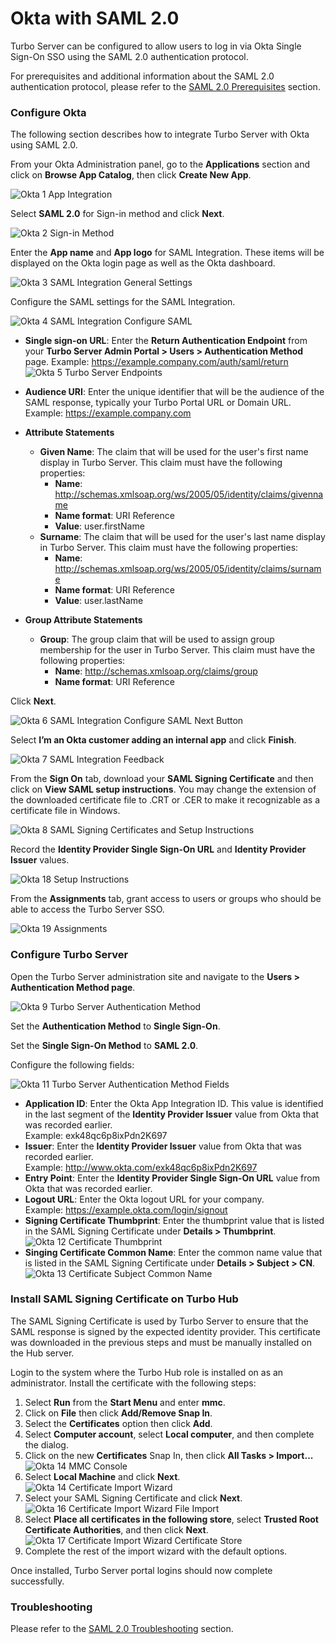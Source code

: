 # Okta with SAML 2.0

Turbo Server can be configured to allow users to log in via Okta Single Sign-On SSO using the SAML 2.0 authentication protocol.

For prerequisites and additional information about the SAML 2.0 authentication protocol, please refer to the [SAML 2.0 Prerequisites](../../server/authentication/saml.html#prerequisites) section.

### Configure Okta

The following section describes how to integrate Turbo Server with Okta using SAML 2.0.

From your Okta Administration panel, go to the **Applications** section and click on **Browse App Catalog**, then click **Create New App**.

![Okta 1 App Integration](../../images/Okta-1-app-integration.png)

Select **SAML 2.0** for Sign-in method and click **Next**.

![Okta 2 Sign-in Method](../../images/Okta_2_Sign-in_Method.png)

Enter the **App name** and **App logo** for SAML Integration. These items will be displayed on the Okta login page as well as the Okta dashboard.

![Okta 3 SAML Integration General Settings](../../images/Okta_3_SAML_Integration_General_Settings.png)

Configure the SAML settings for the SAML Integration.

![Okta 4 SAML Integration Configure SAML](../../images/Okta_4_SAML_Integration_Configure_SAML.png)

- **Single sign-on URL**: Enter the **Return Authentication Endpoint** from your **Turbo Server Admin Portal > Users > Authentication Method** page.
  Example: https://example.company.com/auth/saml/return
  ![Okta 5 Turbo Server Endpoints](../../images/Okta_5_Turbo_Server_Endpoints.png)

- **Audience URI**: Enter the unique identifier that will be the audience of the SAML response, typically your Turbo Portal URL or Domain URL.
  Example: https://example.company.com

- **Attribute Statements**

  - **Given Name**: The claim that will be used for the user's first name display in Turbo Server. This claim must have the following properties:
    - **Name**: http://schemas.xmlsoap.org/ws/2005/05/identity/claims/givenname
    - **Name format**: URI Reference
    - **Value**: user.firstName
  - **Surname**: The claim that will be used for the user's last name display in Turbo Server. This claim must have the following properties:
    - **Name**: http://schemas.xmlsoap.org/ws/2005/05/identity/claims/surname
    - **Name format**: URI Reference
    - **Value**: user.lastName

- **Group Attribute Statements**
  - **Group**: The group claim that will be used to assign group membership for the user in Turbo Server. This claim must have the following properties:
    - **Name**: http://schemas.xmlsoap.org/claims/group
    - **Name format**: URI Reference

Click **Next**.

![Okta 6 SAML Integration Configure SAML Next Button](../../images/Okta_6_SAML_Integration_Configure_SAML_Next_Button.png)

Select **I’m an Okta customer adding an internal app** and click **Finish**.

![Okta 7 SAML Integration Feedback](../../images/Okta_7_SAML_Integration_Feedback.png)

From the **Sign On** tab, download your **SAML Signing Certificate** and then click on **View SAML setup instructions**. You may change the extension of the downloaded certificate file to .CRT or .CER to make it recognizable as a certificate file in Windows.

![Okta 8 SAML Signing Certificates and Setup Instructions](../../images/Okta_8_SAML_Signing_Certificates_and_Setup_Instructions.png)

Record the **Identity Provider Single Sign-On URL** and **Identity Provider Issuer** values.

![Okta 18 Setup Instructions](../../images/Okta_18_Setup_Instructions.png)

From the **Assignments** tab, grant access to users or groups who should be able to access the Turbo Server SSO.

![Okta 19 Assignments](../../images/Okta_19_Assignments.png)

### Configure Turbo Server

Open the Turbo Server administration site and navigate to the **Users > Authentication Method page**.

![Okta 9 Turbo Server Authentication Method](../../images/Okta_9_Turbo_Server_Authentication_Method.png)

Set the **Authentication Method** to **Single Sign-On**.

Set the **Single Sign-On Method** to **SAML 2.0**.

Configure the following fields:

![Okta 11 Turbo Server Authentication Method Fields](../../images/Okta_11_Turbo_Server_Authentication_Method_Fields.png)

- **Application ID**: Enter the Okta App Integration ID. This value is identified in the last segment of the **Identity Provider Issuer** value from Okta that was recorded earlier.  
  Example: exk48qc6p8ixPdn2K697
- **Issuer**: Enter the **Identity Provider Issuer** value from Okta that was recorded earlier.  
  Example: http://www.okta.com/exk48qc6p8ixPdn2K697
- **Entry Point**: Enter the **Identity Provider Single Sign-On URL** value from Okta that was recorded earlier.
- **Logout URL**: Enter the Okta logout URL for your company.  
  Example: https://example.okta.com/login/signout
- **Signing Certificate Thumbprint**: Enter the thumbprint value that is listed in the SAML Signing Certificate under **Details > Thumbprint**.
  ![Okta 12 Certificate Thumbprint](../../images/Okta_12_Certificate_Thumbprint.png)
- **Singing Certificate Common Name**: Enter the common name value that is listed in the SAML Signing Certificate under **Details > Subject > CN**.
  ![Okta 13 Certificate Subject Common Name](../../images/Okta_13_Certificate_Subject_Common_Name.png)

### Install SAML Signing Certificate on Turbo Hub

The SAML Signing Certificate is used by Turbo Server to ensure that the SAML response is signed by the expected identity provider. This certificate was downloaded in the previous steps and must be manually installed on the Hub server.

Login to the system where the Turbo Hub role is installed on as an administrator. Install the certificate with the following steps:

1. Select **Run** from the **Start Menu** and enter **mmc**.
2. Click on **File** then click **Add/Remove Snap In**.
3. Select the **Certificates** option then click **Add**.
4. Select **Computer account**, select **Local computer**, and then complete the dialog.
5. Click on the new **Certificates** Snap In, then click **All Tasks > Import...**
   ![Okta 14 MMC Console](../../images/Okta_14_MMC_Console.png)
6. Select **Local Machine** and click **Next**.
   ![Okta 14 Certificate Import Wizard](../../images/Okta_14_Certificate_Import_Wizard.png)
7. Select your SAML Signing Certificate and click **Next**.
   ![Okta 16 Certificate Import Wizard File Import](../../images/Okta_16_Certificate_Import_Wizard_File_Import.png)
8. Select **Place all certificates in the following store**, select **Trusted Root Certificate Authorities**, and then click **Next**.
   ![Okta 17 Certificate Import Wizard Certificate Store](../../images/Okta_17_Certificate_Import_Wizard_Certificate_Store.png)
9. Complete the rest of the import wizard with the default options.

Once installed, Turbo Server portal logins should now complete successfully.

### Troubleshooting

Please refer to the [SAML 2.0 Troubleshooting](../../server/authentication/saml.html#troubleshooting) section.
